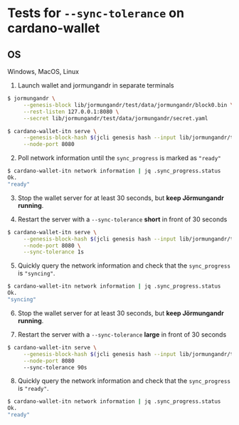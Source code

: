 # Tests for `--sync-tolerance` on cardano-wallet

## OS

Windows, MacOS, Linux

1. Launch wallet and jormungandr in separate terminals

```bash
$ jormungandr \
     --genesis-block lib/jormungandr/test/data/jormungandr/block0.bin \
     --rest-listen 127.0.0.1:8080 \
     --secret lib/jormungandr/test/data/jormungandr/secret.yaml

$ cardano-wallet-itn serve \
     --genesis-block-hash $(jcli genesis hash --input lib/jormungandr/test/data/jormungandr/block0.bin) \
     --node-port 8080
```

2. Poll network information until the `sync_progress` is marked as `"ready"`

```bash
$ cardano-wallet-itn network information | jq .sync_progress.status
Ok.
"ready"
```


3. Stop the wallet server for at least 30 seconds, but **keep Jörmungandr running**.


4. Restart the server with a `--sync-tolerance` **short** in front of 30 seconds

```bash
$ cardano-wallet-itn serve \
     --genesis-block-hash $(jcli genesis hash --input lib/jormungandr/test/data/jormungandr/block0.bin) \
     --node-port 8080 \
     --sync-tolerance 1s
```


5. Quickly query the network information and check that the `sync_progress` is `"syncing"`.

```bash
$ cardano-wallet-itn network information | jq .sync_progress.status
Ok.
"syncing"
```


6. Stop the wallet server for at least 30 seconds, but **keep Jörmungandr running**.


7. Restart the server with a `--sync-tolerance` **large** in front of 30 seconds

```bash
$ cardano-wallet-itn serve \
     --genesis-block-hash $(jcli genesis hash --input lib/jormungandr/test/data/jormungandr/block0.bin) \
     --node-port 8080
     --sync-tolerance 90s
```


8. Quickly query the network information and check that the `sync_progress` is `"ready"`.

```bash
$ cardano-wallet-itn network information | jq .sync_progress.status
Ok.
"ready"
```
